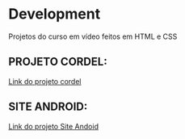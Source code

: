 # Development

Projetos do curso em vídeo feitos em HTML e CSS

## PROJETO CORDEL:

[Link do projeto cordel](https://alyssongab.github.io/HTML-CSS/cordel/index.html)

## SITE ANDROID:

[Link do projeto Site Andoid](https://alyssongab.github.io/HTML-CSS/site-android/android.html)
